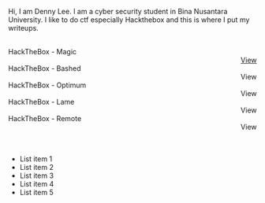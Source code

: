 Hi, I am Denny Lee. I am a cyber security student in Bina Nusantara University. I like to do ctf especially Hackthebox and this is where I put my writeups.
<br><br>



<div class="nowrap">HackTheBox - Magic<div style="text-align: right;"><a href="https://dennylee22.github.io/Writeups/Magic/"><div align="right">View</a></div></div>
HackTheBox - Bashed <div align="right">View</div>
HackTheBox - Optimum <div align="right">View</div>
HackTheBox - Lame <div align="right">View</div>
HackTheBox - Remote <div align="right">View</div>
<br><br>
<ul>
  <li>List item 1</li>
  <li>List item 2</li>
  <li>List item 3</li>
  <li>List item 4</li>
  <li>List item 5</li>
</ul>



